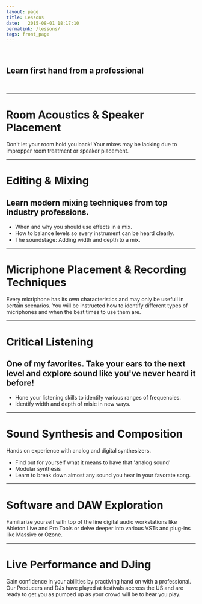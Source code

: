 ```yaml
---
layout: page
title: Lessons
date:   2015-08-01 18:17:10
permalink: /lessons/
tags: front_page
---
```


<br/>

## Learn first hand from a professional

<br/>

- - -

# Room Acoustics & Speaker Placement

Don't let your room hold you back! Your mixes may be lacking due to impropper room treatment or speaker placement.

- - -

# Editing & Mixing

## Learn modern mixing techniques from top industry professions.

*  When and why you should use effects in a mix.
*  How to balance levels so every instrument can be heard clearly.
*  The soundstage: Adding width and depth to a mix.

- - -

# Micriphone Placement & Recording Techniques

Every micriphone has its own characteristics and may only be usefull in sertain scenarios. You will be instructed how to identify different types of micriphones and when the best times to use them are.

- - -

# Critical Listening

## One of my favorites. Take your ears to the next level and explore sound like you've never heard it before!

*  Hone your listening skills to identify various ranges of frequencies.
*  Identify width and depth of misic in new ways.

- - -

# Sound Synthesis and Composition
Hands on experience with analog and digital synthesizers.
*  Find out for yourself what it means to have that 'analog sound'
*  Modular synthesis
*  Learn to break down almost any sound you hear in your favorate song.

- - -

# Software and DAW Exploration

Familiarize yourself with top of the line digital audio workstations like Ableton Live and Pro Tools or delve deeper into various VSTs and plug-ins like Massive or Ozone.

- - -

# Live Performance and DJing

Gain confidence in your abilities by practiving hand on with a professional. Our Producers and DJs have played at festivals accross the US and are ready to get you as pumped up as your crowd will be to hear you play.
